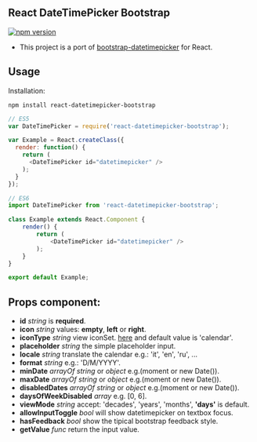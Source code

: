 ## React DateTimePicker Bootstrap
[![npm version](https://badge.fury.io/js/react-datetimepicker-bootstrap.svg)](https://badge.fury.io/js/react-datetimepicker-bootstrap)

- This project is a port of  [bootstrap-datetimepicker](https://eonasdan.github.io/bootstrap-datetimepicker/) for React.

## Usage
Installation:
```
npm install react-datetimepicker-bootstrap
```

```javascript
// ES5
var DateTimePicker = require('react-datetimepicker-bootstrap');

var Example = React.createClass({
  render: function() {
    return (
      <DateTimePicker id="datetimepicker" />
    );
  }
});

// ES6
import DateTimePicker from 'react-datetimepicker-bootstrap';

class Example extends React.Component {
    render() {
        return (
            <DateTimePicker id="datetimepicker" />
        );
    }
}

export default Example;
```

## Props component:
- __id__ _string_ is __required__.
- __icon__ _string_ values: __empty__, __left__ or __right__.
- __iconType__ _string_ view iconSet. [here](http://getbootstrap.com/components/#glyphicons) and default value is 'calendar'.
- __placeholder__ _string_ the simple placeholder input.
- __locale__ _string_ translate the calendar e.g.: 'it', 'en', 'ru', ...
- __format__ _string_ e.g.: 'D/M/YYYY'.
- __minDate__ _arrayOf_ _string_ or _object_ e.g.(moment or new Date()).
- __maxDate__ _arrayOf_ _string_ or _object_ e.g.(moment or new Date()).
- __disabledDates__ _arrayOf_ _string_ or _object_ e.g.(moment or new Date()).
- __daysOfWeekDisabled__ _array_ e.g. [0, 6].
- __viewMode__ _string_ accept: 'decades', 'years', 'months', __'days'__ is default.
- __allowInputToggle__ _bool_ will show datetimepicker on textbox focus.
- __hasFeedback__ _bool_ show the tipical bootstrap feedback style.
- __getValue__ _func_ return the input value.
